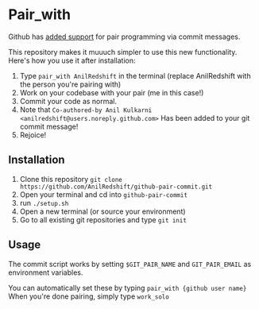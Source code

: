 # Pair_with
Github has [added support](https://github.com/blog/2496-commit-together-with-co-authors) for pair programming via commit messages.

This repository makes it muuuch simpler to use this new functionality. Here's how you use it after installation:
1) Type `pair_with AnilRedshift` in the terminal (replace AnilRedshift with the person you're pairing with)
2) Work on your codebase with your pair (me in this case!)
3) Commit your code as normal.
4) Note that `Co-authored-by Anil Kulkarni <anilredshift@users.noreply.github.com>` Has been added to your git commit message!
5) Rejoice!


## Installation
1) Clone this repository `git clone https://github.com/AnilRedshift/github-pair-commit.git`
1) Open your terminal and cd into `github-pair-commit`
1) run `./setup.sh`
1) Open a new terminal (or source your environment)
1) Go to all existing git repositories and type `git init`


## Usage
The commit script works by setting `$GIT_PAIR_NAME` and `GIT_PAIR_EMAIL` as environment variables.

You can automatically set these by typing `pair_with {github user name}`
When you're done pairing, simply type `work_solo`
